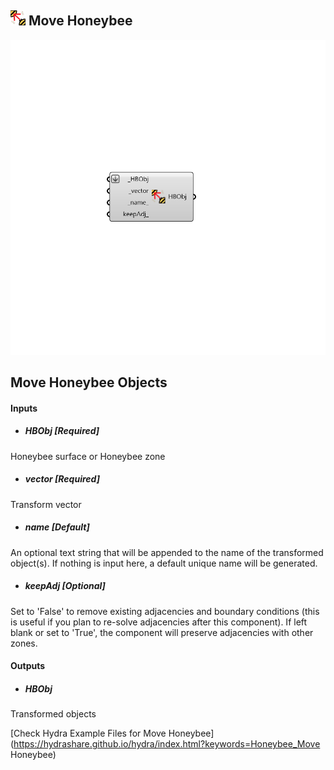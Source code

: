 ## ![](../../images/icons/Move_Honeybee.png) Move Honeybee

![](../../images/components/Move_Honeybee.png)

Move Honeybee Objects
 -
 

#### Inputs
* ##### HBObj [Required]
Honeybee surface or Honeybee zone
* ##### vector [Required]
Transform vector
* ##### name [Default]
An optional text string that will be appended to the name of the transformed object(s).  If nothing is input here, a default unique name will be generated.
* ##### keepAdj [Optional]
Set to 'False' to remove existing adjacencies and boundary conditions (this is useful if you plan to re-solve adjacencies after this component). If left blank or set to 'True', the component will preserve adjacencies with other zones.

#### Outputs
* ##### HBObj
Transformed objects


[Check Hydra Example Files for Move Honeybee](https://hydrashare.github.io/hydra/index.html?keywords=Honeybee_Move Honeybee)